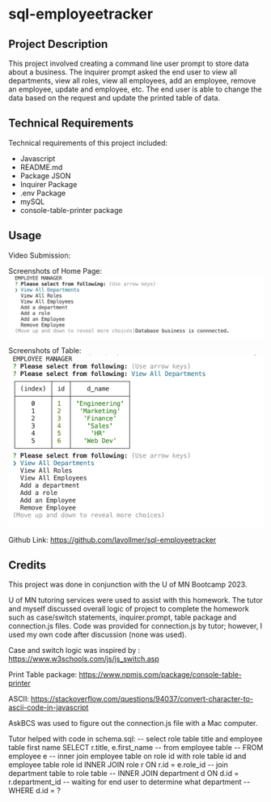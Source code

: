# sql-employeetracker

## Project Description

This project involved creating a command line user prompt to store data about a business. The inquirer prompt asked the end user to view all departments, view all roles, view all employees, add an employee, remove an employee, update and employee, etc. The end user is able to change the data based on the request and update the printed table of data.

## Technical Requirements

Technical requirements of this project included:
* Javascript
* README.md
* Package JSON
* Inquirer Package
* .env Package
* mySQL
* console-table-printer package

## Usage

Video Submission:

Screenshots of Home Page:![Screenshot of Project](./img/HomePage.png)

Screenshots of Table:![Screenshot of Table](./img/ViewAllDepartments.png)

Github Link: https://github.com/lavollmer/sql-employeetracker


## Credits

This project was done in conjunction with the U of MN Bootcamp 2023. 

U of MN tutoring services were used to assist with this homework. The tutor and myself discussed overall logic of project to complete the homework such as case/switch statements, inquirer.prompt, table package and connection.js files. Code was provided for connection.js by tutor; however, I used my own code after discussion (none was used). 

Case and switch logic was inspired by : https://www.w3schools.com/js/js_switch.asp

Print Table package: https://www.npmjs.com/package/console-table-printer

ASCII: https://stackoverflow.com/questions/94037/convert-character-to-ascii-code-in-javascript

AskBCS was used to figure out the connection.js file with a Mac computer.

Tutor helped with code in schema.sql: 
-- select role table title and employee table first name
SELECT r.title, e.first_name
-- from employee table --
FROM employee e
-- inner join employee table on role id with role table id and employee table role id
INNER JOIN role r ON r.id = e.role_id
-- join department table to role table --
INNER JOIN department d ON d.id = r.department_id
-- waiting for end user to determine what department --
WHERE d.id = ?